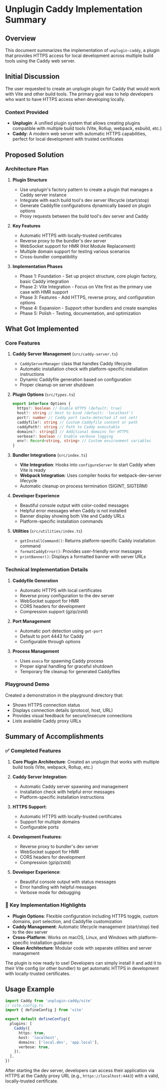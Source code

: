 # Unplugin Caddy Implementation Summary

## Overview

This document summarizes the implementation of `unplugin-caddy`, a plugin that provides HTTPS access for local development across multiple build tools using the Caddy web server.

## Initial Discussion

The user requested to create an unplugin plugin for Caddy that would work with Vite and other build tools. The primary goal was to help developers who want to have HTTPS access when developing locally.

### Context Provided

- **Unplugin**: A unified plugin system that allows creating plugins compatible with multiple build tools (Vite, Rollup, webpack, esbuild, etc.)
- **Caddy**: A modern web server with automatic HTTPS capabilities, perfect for local development with trusted certificates

## Proposed Solution

### Architecture Plan

1. **Plugin Structure**
   - Use unplugin's factory pattern to create a plugin that manages a Caddy server instance
   - Integrate with each build tool's dev server lifecycle (start/stop)
   - Generate Caddyfile configurations dynamically based on plugin options
   - Proxy requests between the build tool's dev server and Caddy

2. **Key Features**
   - Automatic HTTPS with locally-trusted certificates
   - Reverse proxy to the bundler's dev server
   - WebSocket support for HMR (Hot Module Replacement)
   - Multiple domain support for testing various scenarios
   - Cross-bundler compatibility

3. **Implementation Phases**
   - Phase 1: Foundation - Set up project structure, core plugin factory, basic Caddy integration
   - Phase 2: Vite Integration - Focus on Vite first as the primary use case with HMR support
   - Phase 3: Features - Add HTTPS, reverse proxy, and configuration options
   - Phase 4: Expansion - Support other bundlers and create examples
   - Phase 5: Polish - Testing, documentation, and optimization

## What Got Implemented

### Core Features

1. **Caddy Server Management** (`src/caddy-server.ts`)
   - `CaddyServerManager` class that handles Caddy lifecycle
   - Automatic installation check with platform-specific installation instructions
   - Dynamic Caddyfile generation based on configuration
   - Proper cleanup on server shutdown

2. **Plugin Options** (`src/types.ts`)
   ```typescript
   export interface Options {
     https?: boolean // Enable HTTPS (default: true)
     host?: string // Host to bind (default: 'localhost')
     port?: number // Caddy port (auto-detected if not set)
     caddyfile?: string // Custom Caddyfile content or path
     caddyPath?: string // Path to Caddy executable
     domains?: string[] // Additional domains for HTTPS
     verbose?: boolean // Enable verbose logging
     env?: Record<string, string> // Custom environment variables
   }
   ```

3. **Bundler Integrations** (`src/index.ts`)
   - **Vite Integration**: Hooks into `configureServer` to start Caddy when Vite is ready
   - **Webpack Integration**: Uses compiler hooks for webpack-dev-server lifecycle
   - Automatic cleanup on process termination (SIGINT, SIGTERM)

4. **Developer Experience**
   - Beautiful console output with color-coded messages
   - Helpful error messages when Caddy is not installed
   - Banner display showing both Vite and Caddy URLs
   - Platform-specific installation commands

5. **Utilities** (`src/utilities/index.ts`)
   - `getInstallCommand()`: Returns platform-specific Caddy installation command
   - `formatCaddyError()`: Provides user-friendly error messages
   - `printBanner()`: Displays a formatted banner with server URLs

### Technical Implementation Details

1. **Caddyfile Generation**
   - Automatic HTTPS with local certificates
   - Reverse proxy configuration to the dev server
   - WebSocket support for HMR
   - CORS headers for development
   - Compression support (gzip/zstd)

2. **Port Management**
   - Automatic port detection using `get-port`
   - Default to port 4443 for Caddy
   - Configurable through options

3. **Process Management**
   - Uses `execa` for spawning Caddy process
   - Proper signal handling for graceful shutdown
   - Temporary file cleanup for generated Caddyfiles

### Playground Demo

Created a demonstration in the playground directory that:

- Shows HTTPS connection status
- Displays connection details (protocol, host, URL)
- Provides visual feedback for secure/insecure connections
- Lists available Caddy proxy URLs

## Summary of Accomplishments

### ✅ Completed Features

1. **Core Plugin Architecture**: Created an unplugin that works with multiple build tools (Vite, webpack, Rollup, etc.)

2. **Caddy Server Integration**:
   - Automatic Caddy server spawning and management
   - Installation check with helpful error messages
   - Platform-specific installation instructions

3. **HTTPS Support**:
   - Automatic HTTPS with locally-trusted certificates
   - Support for multiple domains
   - Configurable ports

4. **Development Features**:
   - Reverse proxy to bundler's dev server
   - WebSocket support for HMR
   - CORS headers for development
   - Compression (gzip/zstd)

5. **Developer Experience**:
   - Beautiful console output with status messages
   - Error handling with helpful messages
   - Verbose mode for debugging

### 🎯 Key Implementation Highlights

- **Plugin Options**: Flexible configuration including HTTPS toggle, custom domains, port selection, and Caddyfile customization
- **Caddy Management**: Automatic lifecycle management (start/stop) tied to the dev server
- **Cross-Platform**: Works on macOS, Linux, and Windows with platform-specific installation guidance
- **Clean Architecture**: Modular code with separate utilities and server management

The plugin is now ready to use! Developers can simply install it and add it to their Vite config (or other bundler) to get automatic HTTPS in development with locally-trusted certificates.

## Usage Example

```typescript
import Caddy from 'unplugin-caddy/vite'
// vite.config.ts
import { defineConfig } from 'vite'

export default defineConfig({
  plugins: [
    Caddy({
      https: true,
      host: 'localhost',
      domains: ['local.dev', 'app.local'],
      verbose: true,
    }),
  ],
})
```

After starting the dev server, developers can access their application via HTTPS at the Caddy proxy URL (e.g., `https://localhost:4443`) with a valid, locally-trusted certificate.
